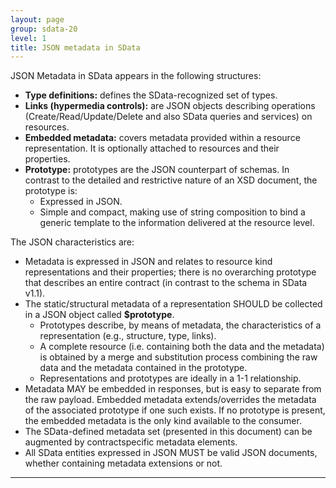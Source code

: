```yaml
---
layout: page
group: sdata-20
level: 1
title: JSON metadata in SData
---
```


JSON Metadata in SData appears in the following structures:

*  **Type definitions:**  defines the SData-recognized set of types.
*  **Links (hypermedia controls):**  are JSON objects describing operations   
(Create/Read/Update/Delete and also SData queries and services) on resources.
*  **Embedded metadata:**  covers metadata provided within a resource representation.  It is 
optionally attached to resources and their properties.
*  **Prototype:**  prototypes are the JSON counterpart of schemas.  In contrast to the detailed and 
restrictive nature of an XSD document, the prototype is: 
    *  Expressed in JSON.
    *  Simple and compact, making use of string composition to bind a generic template to the information delivered at the resource level.

The JSON characteristics are:

*  Metadata is expressed in JSON and relates to resource kind representations and their properties;
there is no overarching prototype that describes an entire contract (in contrast to the schema in 
SData v1.1).
*  The static/structural metadata of a representation SHOULD be collected in a JSON object called 
**$prototype**.
    *  Prototypes describe, by means of metadata, the characteristics of a representation (e.g.,
structure, type, links).
    *  A complete resource (i.e. containing both the data and the metadata) is obtained by a merge 
and substitution process combining the raw data and the metadata contained in the 
prototype. 
    *  Representations and prototypes are ideally in a 1-1 relationship.
*  Metadata MAY be embedded in responses, but is easy to separate from the raw payload. 
Embedded metadata extends/overrides the metadata of the associated prototype if one such 
exists.  If no prototype is present, the embedded metadata is the only kind available to the 
consumer.
*  The SData-defined metadata set (presented in this document) can be augmented by contractspecific metadata elements.
*  All SData entities expressed in JSON MUST be valid JSON documents, whether containing 
metadata extensions or not.

***